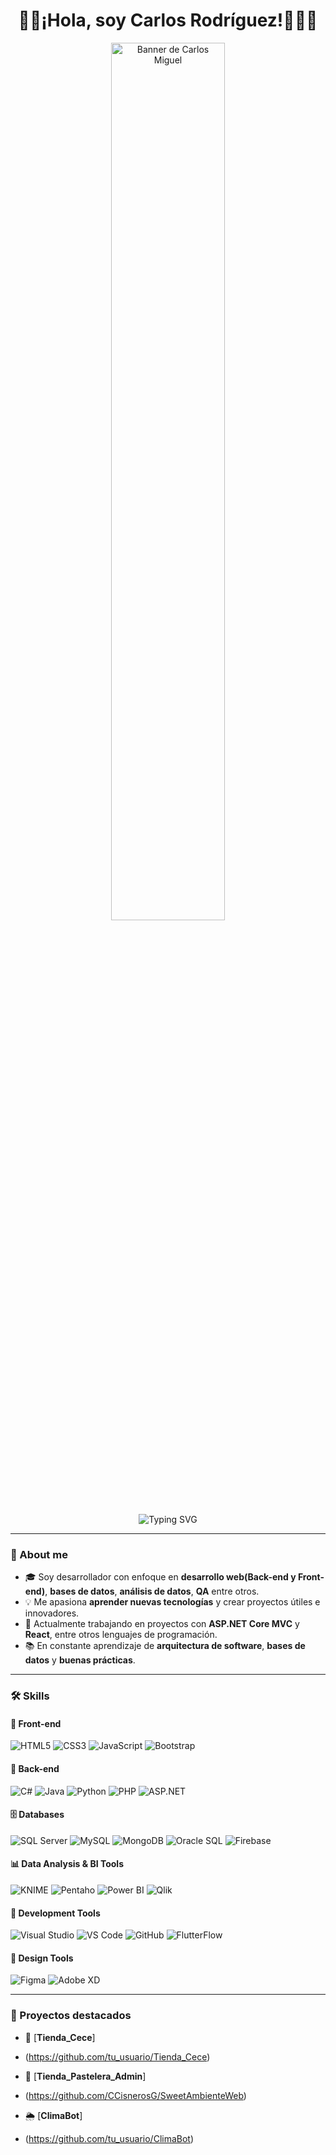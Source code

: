 <h1 align="center">👋🏻¡Hola, soy Carlos Rodríguez!👨🏻‍💻</h1>
<p align="center">
  <img src="https://i.pinimg.com/736x/c9/88/0a/c9880a8abf25f389be7154e8fee18270.jpg" alt="Banner de Carlos Miguel" width="60%" />
</p>

<p align="center">
  <img src="https://readme-typing-svg.herokuapp.com?font=Fira+Code&size=24&pause=1000&color=000000&center=true&vCenter=true&width=435&lines=Software+Engineering;Appealed+by+Technology;Always+learning+and+creating" alt="Typing SVG" />
</p>

---

### 📌 About me

- 🎓 Soy desarrollador con enfoque en **desarrollo web(Back-end y Front-end)**, **bases de datos**, **análisis de datos**, **QA** entre otros.
- 💡 Me apasiona **aprender nuevas tecnologías** y crear proyectos útiles e innovadores.
- 🚀 Actualmente trabajando en proyectos con **ASP.NET Core MVC** y **React**, entre otros lenguajes de programación.
- 📚 En constante aprendizaje de **arquitectura de software**, **bases de datos** y **buenas prácticas**.

---

### 🛠️ Skills

#### 🎨 Front-end
![HTML5](https://img.shields.io/badge/HTML5-E34F26?style=flat-square&logo=html5&logoColor=white)
![CSS3](https://img.shields.io/badge/CSS3-1572B6?style=flat-square&logo=css3&logoColor=white)
![JavaScript](https://img.shields.io/badge/JavaScript-F7DF1E?style=flat-square&logo=javascript&logoColor=black)
![Bootstrap](https://img.shields.io/badge/Bootstrap-563D7C?style=flat-square&logo=bootstrap&logoColor=white)

#### 🔧 Back-end
![C#](https://img.shields.io/badge/C%23-239120?style=flat-square&logo=c-sharp&logoColor=white)
![Java](https://img.shields.io/badge/Java-ED8B00?style=flat-square&logo=java&logoColor=white)
![Python](https://img.shields.io/badge/Python-3776AB?style=flat-square&logo=python&logoColor=white)
![PHP](https://img.shields.io/badge/PHP-777BB4?style=flat-square&logo=php&logoColor=white)
![ASP.NET](https://img.shields.io/badge/ASP.NET-5C2D91?style=flat-square&logo=.net&logoColor=white)

#### 🗄️ Databases
![SQL Server](https://img.shields.io/badge/SQL%20Server-CC2927?style=flat-square&logo=microsoftsqlserver&logoColor=white)
![MySQL](https://img.shields.io/badge/MySQL-4479A1?style=flat-square&logo=mysql&logoColor=white)
![MongoDB](https://img.shields.io/badge/MongoDB-47A248?style=flat-square&logo=mongodb&logoColor=white)
![Oracle SQL](https://img.shields.io/badge/Oracle-F80000?style=flat-square&logo=oracle&logoColor=white)
![Firebase](https://img.shields.io/badge/Firebase-FFCA28?style=flat-square&logo=firebase&logoColor=black)

#### 📊 Data Analysis & BI Tools
![KNIME](https://img.shields.io/badge/KNIME-F3DC00?style=flat-square&logo=data:image/png;base64,iVBORw0KGgoAAAANSUhEUgAAAAEAAAABCAYAAAAfFcSJAAAADUlEQVR4nGP8z/C/HwAFkAJ/dTCxRwAAAABJRU5ErkJggg==)
![Pentaho](https://img.shields.io/badge/Pentaho-003B75?style=flat-square&logoColor=white)
![Power BI](https://img.shields.io/badge/Power%20BI-F2C811?style=flat-square&logo=powerbi&logoColor=black)
![Qlik](https://img.shields.io/badge/Qlik-009845?style=flat-square&logoColor=white)

#### 🧰 Development Tools
![Visual Studio](https://img.shields.io/badge/Visual%20Studio-5C2D91?style=flat-square&logo=visualstudio&logoColor=white)
![VS Code](https://img.shields.io/badge/VS%20Code-007ACC?style=flat-square&logo=visualstudiocode&logoColor=white)
![GitHub](https://img.shields.io/badge/GitHub-181717?style=flat-square&logo=github&logoColor=white)
![FlutterFlow](https://img.shields.io/badge/FlutterFlow-02569B?style=flat-square&logoColor=white)

#### 🎨 Design Tools
![Figma](https://img.shields.io/badge/Figma-F24E1E?style=flat-square&logo=figma&logoColor=white)
![Adobe XD](https://img.shields.io/badge/Adobe%20XD-FF61F6?style=flat-square&logo=adobexd&logoColor=white)

---

### 📂 Proyectos destacados

- 🛒 [**Tienda_Cece**]
- (https://github.com/tu_usuario/Tienda_Cece)  

- 🎂 [**Tienda_Pastelera_Admin**]
- (https://github.com/CCisnerosG/SweetAmbienteWeb)  

- 🌦️ [**ClimaBot**]
- (https://github.com/tu_usuario/ClimaBot)  
